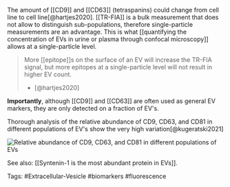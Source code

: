 The amount of [[CD9]] and [[CD63]] (tetraspanins) could change from cell line to cell line[@hartjes2020]. [[TR-FIA]] is a bulk measurement that does not allow to distinguish sub-populations, therefore single-particle measurements are an advantage. This is what [[quantifying the concentration of EVs in urine or plasma through confocal microscopy]] allows at a single-particle level. 

> More [[epitope]]s on the surface of an EV will increase the TR-FIA signal, but more epitopes at a single-particle level will not result in higher EV count.
> - [@hartjes2020]

**Importantly**, although [[CD9]] and [[CD63]] are often used as general EV markers, they are only detected on a fraction of EV's. 

Thorough analysis of the relative abundance of CD9, CD63, and CD81 in different populations of EV's show the very high variation[@kugeratski2021]

![Relative abundance of CD9, CD63, and CD81 in different populations of EVs](/images/cd9_cd63_cd81_in_EV.png)

See also: [[Syntenin-1 is the most abundant protein in EVs]]. 

Tags: #Extracellular-Vesicle #biomarkers #fluorescence 